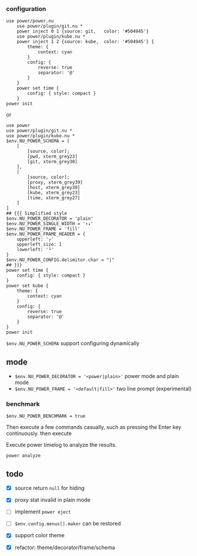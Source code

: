 ### configuration
```
use power/power.nu
    use power/plugin/git.nu *
    power inject 0 1 {source: git,   color: '#504945'}
    use power/plugin/kube.nu *
    power inject 1 2 {source: kube,  color: '#504945'} {
        theme: {
            context: cyan
        }
        config: {
            reverse: true
            separator: '@'
        }
    }
    power set time {
        config: { style: compact }
    }
power init
```
or
```
use power
use power/plugin/git.nu *
use power/plugin/kube.nu *
$env.NU_POWER_SCHEMA = [
    [
        [source, color];
        [pwd, xterm_grey23]
        [git, xterm_grey30]
    ],
    [
        [source, color];
        [proxy, xterm_grey39]
        [host, xterm_grey30]
        [kube, xterm_grey23]
        [time, xterm_grey27]
    ]
]
## {{{ Simplified style
$env.NU_POWER_DECORATOR = 'plain'
$env.NU_POWER_SINGLE_WIDTH = '↑↓'
$env.NU_POWER_FRAME = 'fill'
$env.NU_POWER_FRAME_HEADER = {
    upperleft: '┌'
    upperleft_size: 1
    lowerleft: '└'
}
$env.NU_POWER_CONFIG.delimitor.char = "|"
## }}}
power set time {
    config: { style: compact }
}
power set kube {
    theme: {
        context: cyan
    }
    config: {
        reverse: true
        separator: '@'
    }
}
power init
```
`$env.NU_POWER_SCHEMA` support configuring dynamically

## mode
- `$env.NU_POWER_DECORATOR = '<power|plain>'` power mode and plain mode
- `$env.NU_POWER_FRAME = '<default|fill>'` two line prompt (experimental)

### benchmark
```
$env.NU_POWER_BENCHMARK = true
```
Then execute a few commands casually, such as pressing the Enter key continuously.
then execute

Execute power timelog to analyze the results.
```
power analyze
```

## todo
- [x] source return `null` for hiding
- [x] proxy stat invalid in plain mode
- [ ] implement `power eject`
- [ ] `$env.config.menus[].maker` can be restored
- [x] support color theme
- [x] refactor: theme/decorator/frame/schema

